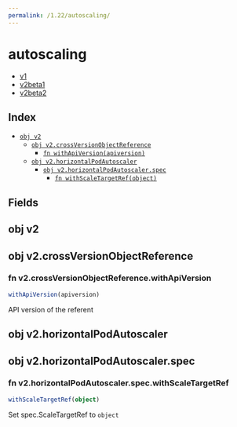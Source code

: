 ```yaml
---
permalink: /1.22/autoscaling/
---
```


# autoscaling



* [v1](v1/index.md)
* [v2beta1](v2beta1/index.md)
* [v2beta2](v2beta2/index.md)

## Index

* [`obj v2`](#obj-v2)
  * [`obj v2.crossVersionObjectReference`](#obj-v2crossversionobjectreference)
    * [`fn withApiVersion(apiversion)`](#fn-v2crossversionobjectreferencewithapiversion)
  * [`obj v2.horizontalPodAutoscaler`](#obj-v2horizontalpodautoscaler)
    * [`obj v2.horizontalPodAutoscaler.spec`](#obj-v2horizontalpodautoscalerspec)
      * [`fn withScaleTargetRef(object)`](#fn-v2horizontalpodautoscalerspecwithscaletargetref)

## Fields

## obj v2



## obj v2.crossVersionObjectReference



### fn v2.crossVersionObjectReference.withApiVersion

```ts
withApiVersion(apiversion)
```

API version of the referent

## obj v2.horizontalPodAutoscaler



## obj v2.horizontalPodAutoscaler.spec



### fn v2.horizontalPodAutoscaler.spec.withScaleTargetRef

```ts
withScaleTargetRef(object)
```

Set spec.ScaleTargetRef to `object`